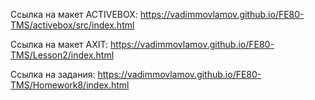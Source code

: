Ссылка на макет ACTIVEBOX:
https://vadimmovlamov.github.io/FE80-TMS/activebox/src/index.html

Ссылка на макет AXIT:
https://vadimmovlamov.github.io/FE80-TMS/Lesson2/index.html

Ссылка на задания:
https://vadimmovlamov.github.io/FE80-TMS/Homework8/index.html
